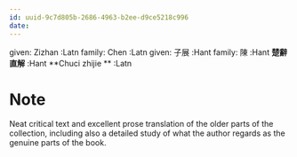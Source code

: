 ```yaml
---
id: uuid-9c7d805b-2686-4963-b2ee-d9ce5218c996
date: 
---
```


given: Zizhan :Latn
family: Chen  :Latn
given: 子展 :Hant
family: 陳 :Hant
**楚辭直解** :Hant
**Chuci zhijie ** :Latn
# Note
Neat critical text and excellent prose translation of the older parts of the collection, including also a detailed study of what the author regards as the genuine parts of the book.